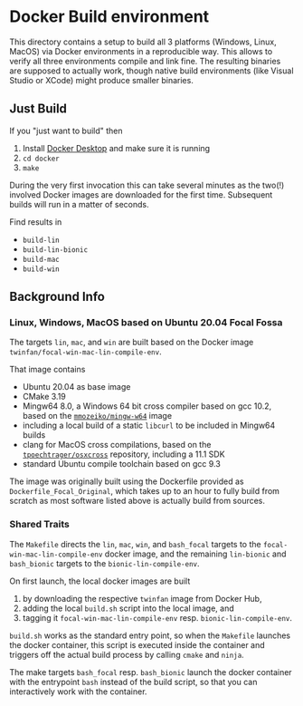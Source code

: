# Docker Build environment

This directory contains a setup to build all 3 platforms
(Windows, Linux, MacOS) via Docker environments in a
reproducible way. This allows to verify all three environments
compile and link fine. The resulting binaries are supposed
to actually work, though native build environments
(like Visual Studio or XCode) might produce smaller binaries.

## Just Build

If you "just want to build" then

1. Install [Docker Desktop](https://www.docker.com/products/docker-desktop)
   and make sure it is running
2. `cd docker`
3. `make`

During the very first invocation this can take several minutes
as the two(!) involved Docker images are downloaded for the first time.
Subsequent builds will run in a matter of seconds.

Find results in

- `build-lin`
- `build-lin-bionic`
- `build-mac`
- `build-win`

## Background Info

### Linux, Windows, MacOS based on Ubuntu 20.04 Focal Fossa

The targets `lin`, `mac`, and `win` are built based on
the Docker image `twinfan/focal-win-mac-lin-compile-env`.

That image contains

- Ubuntu 20.04 as base image
- CMake 3.19
- Mingw64 8.0, a Windows 64 bit cross compiler based on gcc 10.2,
  based on the [`mmozeiko/mingw-w64`](https://hub.docker.com/r/mmozeiko/mingw-w64) image
- including a local build of a static `libcurl`
  to be included in Mingw64 builds
- clang for MacOS cross compilations, based on the
  [`tpoechtrager/osxcross`](https://github.com/tpoechtrager/osxcross) repository,
  including a 11.1 SDK
- standard Ubuntu compile toolchain based on gcc 9.3

The image was originally built using the Dockerfile provided
as `Dockerfile_Focal_Original`, which takes up to an hour
to fully build from scratch as most software listed above
is actually build from sources.

### Shared Traits

The `Makefile` directs the `lin`, `mac`, `win`, and `bash_focal` targets
to the `focal-win-mac-lin-compile-env` docker image, and the remaining
`lin-bionic` and `bash_bionic` targets to the `bionic-lin-compile-env`.

On first launch, the local docker images are built

1. by downloading the respective `twinfan` image from Docker Hub,
2. adding the local `build.sh` script into the local image, and
3. tagging it `focal-win-mac-lin-compile-env` resp.
   `bionic-lin-compile-env`.

`build.sh` works as the standard entry point, so when the `Makefile`
launches the docker container, this script is executed inside the
container and triggers off the actual build process by calling `cmake`
and `ninja`.

The make targets `bash_focal` resp. `bash_bionic` launch the docker
container with the entrypoint `bash` instead of the build script,
so that you can interactively work with the container.
